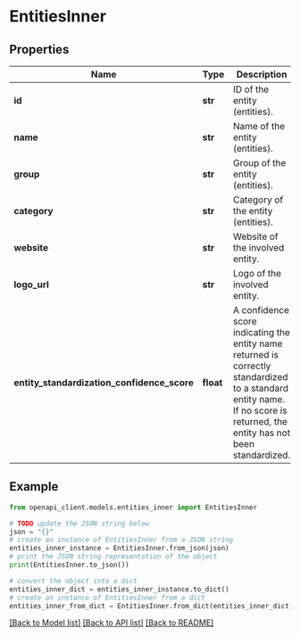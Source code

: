 # EntitiesInner


## Properties

Name | Type | Description | Notes
------------ | ------------- | ------------- | -------------
**id** | **str** | ID of the entity (entities). | [optional] 
**name** | **str** | Name of the entity (entities). | [optional] 
**group** | **str** | Group of the entity (entities). | [optional] 
**category** | **str** | Category of the entity (entities). | [optional] 
**website** | **str** | Website of the involved entity. | [optional] 
**logo_url** | **str** | Logo of the involved entity. | [optional] 
**entity_standardization_confidence_score** | **float** | A confidence score indicating the entity name returned is correctly standardized to a standard entity name. If no score is returned, the entity has not been standardized. | [optional] 

## Example

```python
from openapi_client.models.entities_inner import EntitiesInner

# TODO update the JSON string below
json = "{}"
# create an instance of EntitiesInner from a JSON string
entities_inner_instance = EntitiesInner.from_json(json)
# print the JSON string representation of the object
print(EntitiesInner.to_json())

# convert the object into a dict
entities_inner_dict = entities_inner_instance.to_dict()
# create an instance of EntitiesInner from a dict
entities_inner_from_dict = EntitiesInner.from_dict(entities_inner_dict)
```
[[Back to Model list]](../README.md#documentation-for-models) [[Back to API list]](../README.md#documentation-for-api-endpoints) [[Back to README]](../README.md)


